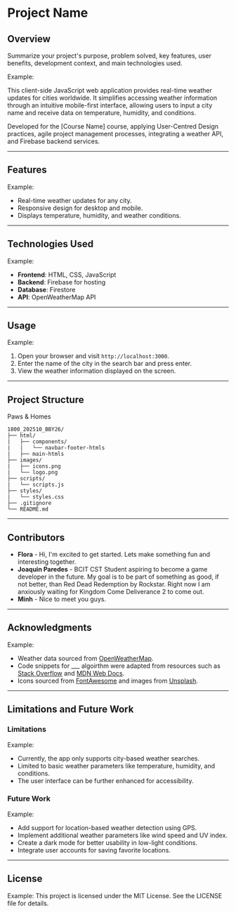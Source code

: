 
# Project Name

## Overview
Summarize your project's purpose, problem solved, key features, user benefits, development context, and main technologies used.

Example:

This client-side JavaScript web application provides real-time weather updates for cities worldwide. It simplifies accessing weather information through an intuitive mobile-first interface, allowing users to input a city name and receive data on temperature, humidity, and conditions.

Developed for the [Course Name] course, applying User-Centred Design practices, agile project management processes, integrating a weather API, and Firebase backend services.

---

## Features

Example:
- Real-time weather updates for any city.
- Responsive design for desktop and mobile.
- Displays temperature, humidity, and weather conditions.

---

## Technologies Used

Example:
- **Frontend**: HTML, CSS, JavaScript
- **Backend**: Firebase for hosting
- **Database**: Firestore
- **API**: OpenWeatherMap API

---

## Usage

Example:
1. Open your browser and visit `http://localhost:3000`.
2. Enter the name of the city in the search bar and press enter.
3. View the weather information displayed on the screen.

---

## Project Structure

Paws & Homes
```
1800_202510_BBY26/
├── html/
|   ├── components/
|   |   └── navbar-footer-htmls
|   ├── main-htmls
├── images/
|   ├── icons.png
|   └── logo.png
├── scripts/
|   └── scripts.js
├── styles/
|   └── styles.css
├── .gitignore
└── README.md
```

---

## Contributors
- **Flora** - Hi, I'm excited to get started. Lets make something fun and interesting together.
- **Joaquin Paredes** - BCIT CST Student aspiring to become a game developer in the future. My goal is to be part of something as good, if not better, than Red Dead Redemption by Rockstar. Right now I am anxiously waiting for Kingdom Come Deliverance 2 to come out.
- **Minh** - Nice to meet you guys.
---

## Acknowledgments

Example:
- Weather data sourced from [OpenWeatherMap](https://openweathermap.org/).
- Code snippets for ___ algoirthm were adapted from resources such as [Stack Overflow](https://stackoverflow.com/) and [MDN Web Docs](https://developer.mozilla.org/).
- Icons sourced from [FontAwesome](https://fontawesome.com/) and images from [Unsplash](https://unsplash.com/).

---

## Limitations and Future Work
### Limitations

Example:
- Currently, the app only supports city-based weather searches.
- Limited to basic weather parameters like temperature, humidity, and conditions.
- The user interface can be further enhanced for accessibility.

### Future Work

Example: 
- Add support for location-based weather detection using GPS.
- Implement additional weather parameters like wind speed and UV index.
- Create a dark mode for better usability in low-light conditions.
- Integrate user accounts for saving favorite locations.

---

## License

Example:
This project is licensed under the MIT License. See the LICENSE file for details.
